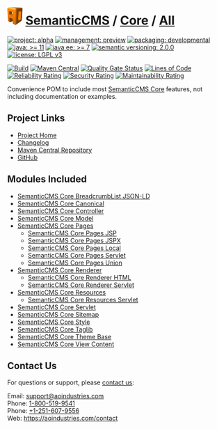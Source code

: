# [<img src="ao-logo.png" alt="AO Logo" width="35" height="40">](https://github.com/ao-apps) [SemanticCMS](https://github.com/ao-apps/semanticcms) / [Core](https://github.com/ao-apps/semanticcms-core) / [All](https://github.com/ao-apps/semanticcms-core-all)

[![project: alpha](https://semanticcms.com/ao-badges/project-alpha.svg)](https://aoindustries.com/life-cycle#project-alpha)
[![management: preview](https://semanticcms.com/ao-badges/management-preview.svg)](https://aoindustries.com/life-cycle#management-preview)
[![packaging: developmental](https://semanticcms.com/ao-badges/packaging-developmental.svg)](https://aoindustries.com/life-cycle#packaging-developmental)  
[![java: &gt;= 11](https://semanticcms.com/ao-badges/java-11.svg)](https://docs.oracle.com/en/java/javase/11/)
[![java ee: &gt;= 7](https://semanticcms.com/ao-badges/javaee-7.svg)](https://docs.oracle.com/javaee/7/)
[![semantic versioning: 2.0.0](https://semanticcms.com/ao-badges/semver-2.0.0.svg)](http://semver.org/spec/v2.0.0.html)
[![license: LGPL v3](https://semanticcms.com/ao-badges/license-lgpl-3.0.svg)](https://www.gnu.org/licenses/lgpl-3.0)

[![Build](https://github.com/ao-apps/semanticcms-core-all/workflows/Build/badge.svg?branch=master)](https://github.com/ao-apps/semanticcms-core-all/actions?query=workflow%3ABuild)
[![Maven Central](https://maven-badges.herokuapp.com/maven-central/com.semanticcms/semanticcms-core-all/badge.svg)](https://maven-badges.herokuapp.com/maven-central/com.semanticcms/semanticcms-core-all)
[![Quality Gate Status](https://sonarcloud.io/api/project_badges/measure?branch=master&project=com.semanticcms%3Asemanticcms-core-all&metric=alert_status)](https://sonarcloud.io/dashboard?branch=master&id=com.semanticcms%3Asemanticcms-core-all)
[![Lines of Code](https://sonarcloud.io/api/project_badges/measure?branch=master&project=com.semanticcms%3Asemanticcms-core-all&metric=ncloc)](https://sonarcloud.io/component_measures?branch=master&id=com.semanticcms%3Asemanticcms-core-all&metric=ncloc)  
[![Reliability Rating](https://sonarcloud.io/api/project_badges/measure?branch=master&project=com.semanticcms%3Asemanticcms-core-all&metric=reliability_rating)](https://sonarcloud.io/component_measures?branch=master&id=com.semanticcms%3Asemanticcms-core-all&metric=Reliability)
[![Security Rating](https://sonarcloud.io/api/project_badges/measure?branch=master&project=com.semanticcms%3Asemanticcms-core-all&metric=security_rating)](https://sonarcloud.io/component_measures?branch=master&id=com.semanticcms%3Asemanticcms-core-all&metric=Security)
[![Maintainability Rating](https://sonarcloud.io/api/project_badges/measure?branch=master&project=com.semanticcms%3Asemanticcms-core-all&metric=sqale_rating)](https://sonarcloud.io/component_measures?branch=master&id=com.semanticcms%3Asemanticcms-core-all&metric=Maintainability)

Convenience POM to include most [SemanticCMS Core](https://github.com/ao-apps/semanticcms-core) features, not including documentation or examples.

## Project Links
* [Project Home](https://semanticcms.com/core/all/)
* [Changelog](https://semanticcms.com/core/all/changelog)
* [Maven Central Repository](https://central.sonatype.com/artifact/com.semanticcms/semanticcms-core-all)
* [GitHub](https://github.com/ao-apps/semanticcms-core-all)

## Modules Included
* [SemanticCMS Core BreadcrumbList JSON-LD](https://github.com/ao-apps/semanticcms-core-breadcrumblist-json-ld)
* [SemanticCMS Core Canonical](https://github.com/ao-apps/semanticcms-core-canonical)
* [SemanticCMS Core Controller](https://github.com/ao-apps/semanticcms-core-controller)
* [SemanticCMS Core Model](https://github.com/ao-apps/semanticcms-core-model)
* [SemanticCMS Core Pages](https://github.com/ao-apps/semanticcms-core-pages)
    * [SemanticCMS Core Pages JSP](https://github.com/ao-apps/semanticcms-core-pages-jsp)
    * [SemanticCMS Core Pages JSPX](https://github.com/ao-apps/semanticcms-core-pages-jspx)
    * [SemanticCMS Core Pages Local](https://github.com/ao-apps/semanticcms-core-pages-local)
    * [SemanticCMS Core Pages Servlet](https://github.com/ao-apps/semanticcms-core-pages-servlet)
    * [SemanticCMS Core Pages Union](https://github.com/ao-apps/semanticcms-core-pages-union)
* [SemanticCMS Core Renderer](https://github.com/ao-apps/semanticcms-core-renderer)
    * [SemanticCMS Core Renderer HTML](https://github.com/ao-apps/semanticcms-core-renderer-html)
    * [SemanticCMS Core Renderer Servlet](https://github.com/ao-apps/semanticcms-core-renderer-servlet)
* [SemanticCMS Core Resources](https://github.com/ao-apps/semanticcms-core-resources)
    * [SemanticCMS Core Resources Servlet](https://github.com/ao-apps/semanticcms-core-resources-servlet)
* [SemanticCMS Core Servlet](https://github.com/ao-apps/semanticcms-core-servlet)
* [SemanticCMS Core Sitemap](https://github.com/ao-apps/semanticcms-core-sitemap)
* [SemanticCMS Core Style](https://github.com/ao-apps/semanticcms-core-style)
* [SemanticCMS Core Taglib](https://github.com/ao-apps/semanticcms-core-taglib)
* [SemanticCMS Core Theme Base](https://github.com/ao-apps/semanticcms-core-theme-base)
* [SemanticCMS Core View Content](https://github.com/ao-apps/semanticcms-core-view-content)

## Contact Us
For questions or support, please [contact us](https://aoindustries.com/contact):

Email: [support@aoindustries.com](mailto:support@aoindustries.com)  
Phone: [1-800-519-9541](tel:1-800-519-9541)  
Phone: [+1-251-607-9556](tel:+1-251-607-9556)  
Web: https://aoindustries.com/contact
